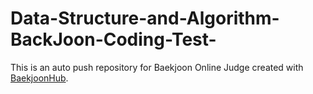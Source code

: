 # Data-Structure-and-Algorithm-BackJoon-Coding-Test-
This is an auto push repository for Baekjoon Online Judge created with [BaekjoonHub](https://github.com/BaekjoonHub/BaekjoonHub).
